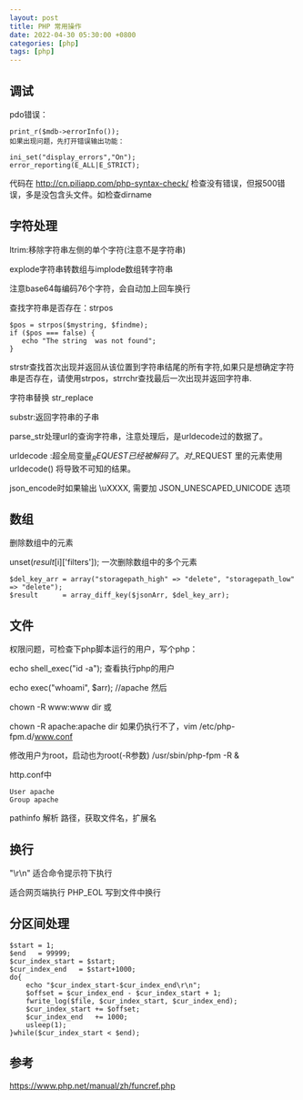 ```yaml
---
layout: post
title: PHP 常用操作
date: 2022-04-30 05:30:00 +0800
categories: [php]
tags: [php]
---
```

## 调试
pdo错误：
```
print_r($mdb->errorInfo());
如果出现问题，先打开错误输出功能：

ini_set("display_errors","On");
error_reporting(E_ALL|E_STRICT);
```
代码在 http://cn.piliapp.com/php-syntax-check/ 检查没有错误，但报500错误，多是没包含头文件。如检查dirname

## 字符处理
ltrim:移除字符串左侧的单个字符(注意不是字符串)

explode字符串转数组与implode数组转字符串

注意base64每编码76个字符，会自动加上回车换行

查找字符串是否存在：strpos

```
$pos = strpos($mystring, $findme);
if ($pos === false) {
   echo "The string  was not found";
}
```
strstr查找首次出现并返回从该位置到字符串结尾的所有字符,如果只是想确定字符串是否存在，请使用strpos，strrchr查找最后一次出现并返回字符串.

字符串替换 str_replace

substr:返回字符串的子串

parse_str处理url的查询字符串，注意处理后，是urldecode过的数据了。

urldecode :超全局变量$_REQUEST 已经被解码了。对$_REQUEST 里的元素使用 urldecode() 将导致不可知的结果。

json_encode时如果输出 \uXXXX, 需要加 JSON_UNESCAPED_UNICODE 选项

## 数组
删除数组中的元素

unset($result[$i]['filters']);
一次删除数组中的多个元素
```
$del_key_arr = array("storagepath_high" => "delete", "storagepath_low" => "delete");
$result      = array_diff_key($jsonArr, $del_key_arr);
```
## 文件
权限问题，可检查下php脚本运行的用户，写个php：

echo shell_exec("id -a");
查看执行php的用户

echo exec("whoami", $arr); //apache
然后

chown -R www:www dir
或

chown -R apache:apache dir
如果仍执行不了，vim /etc/php-fpm.d/www.conf

修改用户为root，启动也为root(-R参数) /usr/sbin/php-fpm -R &

http.conf中
```
User apache
Group apache
```
pathinfo 解析 路径，获取文件名，扩展名

## 换行
"\r\n"  适合命令提示符下执行

   适合网页端执行
PHP_EOL  写到文件中换行
## 分区间处理
```
$start = 1;
$end   = 99999;
$cur_index_start = $start;
$cur_index_end   = $start+1000;
do{
	echo "$cur_index_start-$cur_index_end\r\n";	
	$offset = $cur_index_end - $cur_index_start + 1;	
	fwrite_log($file, $cur_index_start, $cur_index_end);
	$cur_index_start += $offset;
	$cur_index_end   += 1000;
	usleep(1);
}while($cur_index_start < $end);
```
## 参考
https://www.php.net/manual/zh/funcref.php
